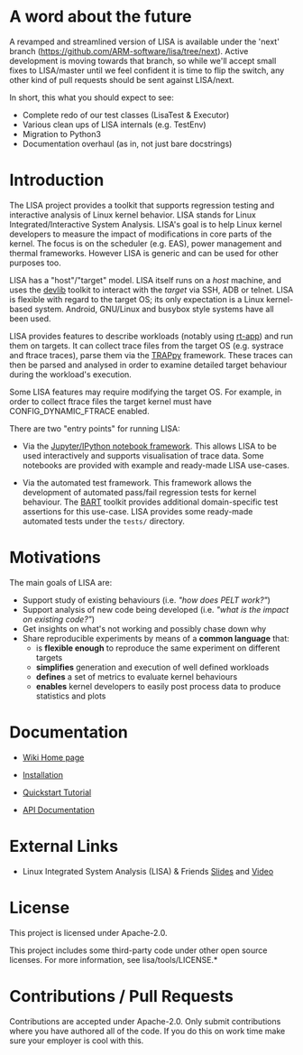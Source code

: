 # A word about the future

A revamped and streamlined version of LISA is available under the 'next' branch
(https://github.com/ARM-software/lisa/tree/next). Active development is moving
towards that branch, so while we'll accept small fixes to LISA/master until we feel
confident it is time to flip the switch, any other kind of pull requests should be
sent against LISA/next.

In short, this what you should expect to see:
* Complete redo of our test classes (LisaTest & Executor)
* Various clean ups of LISA internals (e.g. TestEnv)
* Migration to Python3
* Documentation overhaul (as in, not just bare docstrings)

# Introduction

The LISA project provides a toolkit that supports regression testing and
interactive analysis of Linux kernel behavior. LISA stands for Linux
Integrated/Interactive System Analysis. LISA's goal is to help Linux
kernel developers to measure the impact of modifications in core parts
of the kernel.  The focus is on the scheduler (e.g. EAS), power management and
thermal frameworks. However LISA is generic and can be used for other purposes
too.

LISA has a "host"/"target" model. LISA itself runs on a *host* machine, and uses
the [devlib](https://github.com/ARM-software/lisa) toolkit to interact with the
*target* via SSH, ADB or telnet. LISA is flexible with regard to the target OS;
its only expectation is a Linux kernel-based system. Android, GNU/Linux and
busybox style systems have all been used.

LISA provides features to describe workloads (notably using
[rt-app](https://github.com/scheduler-tools/rt-app)) and run them on targets. It
can collect trace files from the target OS (e.g. systrace and ftrace traces),
parse them via the [TRAPpy](https://github.com/ARM-software/trappy)
framework. These traces can then be parsed and analysed in order to examine
detailed target behaviour during the workload's execution.

Some LISA features may require modifying the target OS. For example, in order to
collect ftrace files the target kernel must have CONFIG_DYNAMIC_FTRACE enabled.

There are two "entry points" for running LISA:

* Via the [Jupyter/IPython notebook framework](http://jupyter.org/). This allows
  LISA to be used interactively and supports visualisation of trace data. Some
  notebooks are provided with example and ready-made LISA use-cases.

* Via the automated test framework. This framework allows the development of
  automated pass/fail regression tests for kernel behaviour. The
  [BART](https://github.com/ARM-software/trappy) toolkit provides additional
  domain-specific test assertions for this use-case. LISA provides some
  ready-made automated tests under the `tests/` directory.

# Motivations

The main goals of LISA are:

* Support study of existing behaviours (i.e. *"how does PELT work?"*)
* Support analysis of new code being developed (i.e. *"what is the impact on
  existing code?"*)
* Get insights on what's not working and possibly chase down why
* Share reproducible experiments by means of a **common language** that:
    * is **flexible enough** to reproduce the same experiment on different
      targets
    * **simplifies** generation and execution of well defined workloads
    * **defines** a set of metrics to evaluate kernel behaviours
    * **enables** kernel developers to easily post process data to produce
      statistics and plots

# Documentation

* [Wiki Home page](https://github.com/ARM-software/lisa/wiki)
* [Installation](https://github.com/ARM-software/lisa/wiki/Installation)
* [Quickstart Tutorial](https://github.com/ARM-software/lisa/wiki/Quickstart-tutorial)

* [API Documentation](http://lisa-linux-integrated-system-analysis.readthedocs.io/en/latest/)

# External Links
* Linux Integrated System Analysis (LISA) & Friends
  [Slides](http://events.linuxfoundation.org/sites/events/files/slides/ELC16_LISA_20160326.pdf)
  and [Video](https://www.youtube.com/watch?v=yXZzzUEngiU)

# License

This project is licensed under Apache-2.0.

This project includes some third-party code under other open source licenses.  For more information, see lisa/tools/LICENSE.*

# Contributions / Pull Requests

Contributions are accepted under Apache-2.0. Only submit contributions where you have
authored all of the code. If you do this on work time make sure your employer
is cool with this.
